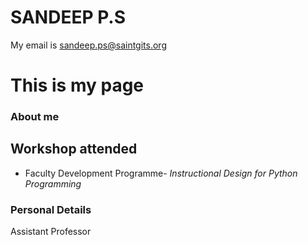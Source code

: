 # SANDEEP P.S
My email is <sandeep.ps@saintgits.org>
# This is my page
### About me
## Workshop attended
- Faculty Development Programme- *Instructional Design for Python Programming*
### Personal Details
Assistant Professor 
